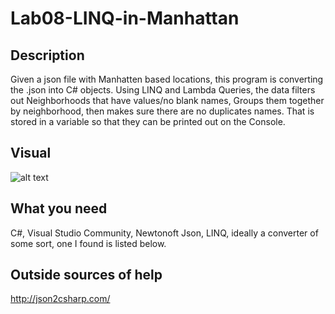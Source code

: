 # Lab08-LINQ-in-Manhattan


## Description
Given a json file with Manhatten based locations, this program is converting the .json into C# objects. Using LINQ and Lambda Queries, the data filters out Neighborhoods that have values/no blank names, Groups them together by neighborhood, then makes sure there are no duplicates names. That is stored in a variable so that they can be printed out on the Console. 

## Visual
![alt text](\Lab08-LINQ-in-Manhattan\Visual.png)


## What you need
C#, Visual Studio Community, Newtonoft Json, LINQ, ideally a converter of some sort, one I found is listed below. 

## Outside sources of help
http://json2csharp.com/

